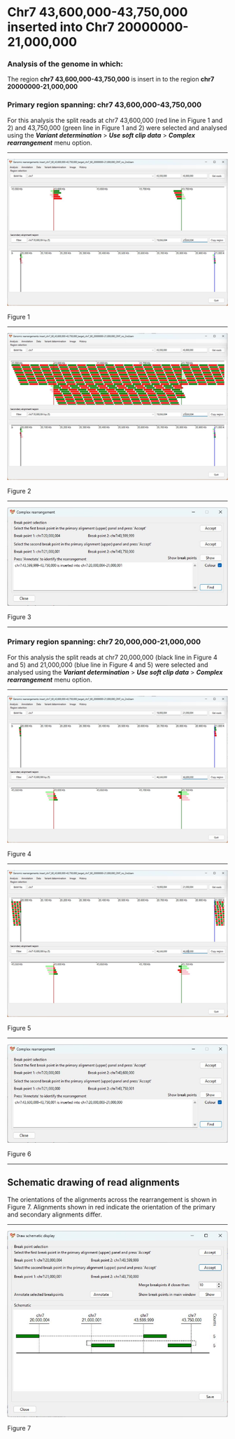 # Chr7 43,600,000-43,750,000  inserted into Chr7 20000000-21,000,000

### Analysis of the genome in which: 

The region **chr7 43,600,000-43,750,000** is insert in to the region **chr7 20000000-21,000,000**

### Primary region spanning: chr7 43,600,000-43,750,000 

For this analysis the split reads at chr7 43,600,000 (red line in Figure 1 and 2) and 43,750,000 (green line in Figure 1 and 2) were selected and analysed using the ___Variant determination___ > ___Use soft clip data___ > ___Complex rearrangement___ menu option.<hr />

![image](images/insert_chr7_60_43,600,000-43,750,000_target_chr7_60_20000000-21,000,000_ONT_no_2nd_1.jpg)

Figure 1

<hr />

![image](images/insert_chr7_60_43,600,000-43,750,000_target_chr7_60_20000000-21,000,000_ONT_no_2nd_1_all.jpg)

Figure 2

<hr />

![image](images/insert_chr7_60_43,600,000-43,750,000_target_chr7_60_20000000-21,000,000_ONT_no_2nd_1_result.jpg)

Figure 3

<hr />

### Primary region spanning: chr7 20,000,000-21,000,000 

For this analysis the split reads at chr7 20,000,000 (black line in Figure 4 and 5) and 21,000,000 (blue line in Figure 4 and 5) were selected and analysed using the ___Variant determination___ > ___Use soft clip data___ > ___Complex rearrangement___ menu option.<hr />

![image](images/insert_chr7_60_43,600,000-43,750,000_target_chr7_60_20000000-21,000,000_ONT_no_2nd_2.jpg)

Figure 4

<hr />

![image](images/insert_chr7_60_43,600,000-43,750,000_target_chr7_60_20000000-21,000,000_ONT_no_2nd_2_all.jpg)

Figure 5

<hr />

![image](images/insert_chr7_60_43,600,000-43,750,000_target_chr7_60_20000000-21,000,000_ONT_no_2nd_2_result.jpg)

Figure 6

<hr />


## Schematic drawing of read alignments

The orientations of the alignments across the rearrangement is shown in Figure 7. Alignments shown in red indicate the orientation of the primary and secondary alignments differ.

<hr />

![image](images/insert_chr7_60_43,600,000-43,750,000_target_chr7_60_20000000-21,000,000_ONT_no_2nd.jpg)

Figure 7
